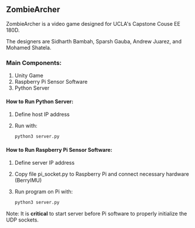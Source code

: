 ## ZombieArcher

ZombieArcher is a video game designed for UCLA's Capstone Couse EE 180D.

The designers are Sidharth Bambah, Sparsh Gauba, Andrew Juarez, and Mohamed Shatela.


### Main Components:
1) Unity Game
2) Raspberry Pi Sensor Software
3) Python Server

#### How to Run Python Server:
1. Define host IP address
2. Run with:

	```python
	python3 server.py
	```
	
#### How to Run Raspberry Pi Sensor Software:
1. Define server IP address
2. Copy file pi_socket.py to Raspberry Pi and connect necessary hardware (BerryIMU)
3. Run program on Pi with:
	
	```python
	python3 server.py
	```
	
Note: It is **critical** to start server before Pi software to properly initialize
the UDP sockets.